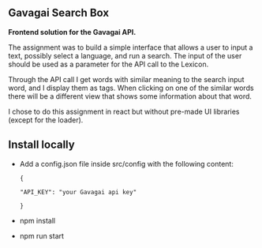 ## Gavagai Search Box

**Frontend solution for the Gavagai API.**

The assignment was to build a simple interface that allows a user to input a text, possibly select a language, and run a search. The input of the user should be used as a parameter for the API call to the Lexicon. 

Through the API call I get words with similar meaning to the search input word, and I display them as tags. When clicking on one of the similar words there will be a different view that shows some information about that word.

I chose to do this assignment in react but without pre-made UI libraries (except for the loader).

## Install locally
- Add a config.json file inside src/config with the following content:

  `{`

    `"API_KEY": "your Gavagai api key"`

  `}`

- npm install

- npm run start
